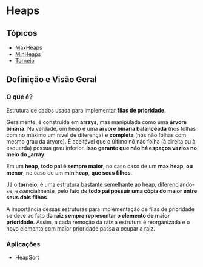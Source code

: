 # Heaps

## Tópicos

* [MaxHeaps](../src/heap/maxHeap)
* [MinHeaps](../src/heap/minHeap)
* [Torneio](../src/heap/tournament)

## Definição e Visão Geral

### O que é?

Estrutura de dados usada para implementar **filas de prioridade**.

Geralmente, é construída em **arrays**, mas manipulada como uma **árvore binária**. Na verdade, um heap é uma **árvore
binária balanceada** (nós folhas com no máximo um nível de diferença) e **completa** (nós não folhas com mesmo grau da
árvore). É aceitável que o último nó não folha (à direita ou à esquerda) possua grau inferior. **Isso garante que não há
espaços vazios no meio do _array**.

Em um **heap**, **todo pai é sempre maior**, no caso caso de um **max heap**, **ou menor**, no caso de um **min heap**,
**que seus filhos**.

Já o **torneio**, é uma estrutura bastante semelhante ao heap, diferenciando-se, essencialmente, pelo fato de **todo pai
possuir uma cópia do maior entre seus dois filhos**.

A importância dessas estruturas para implementação de filas de prioridade se deve ao fato da **raiz sempre representar o
elemento de maior prioridade**. Assim, a cada remoção da raiz a estrutura é reorganizada e o novo elemento com maior
prioridade passa a ocupar a raiz.

### Aplicações

* HeapSort